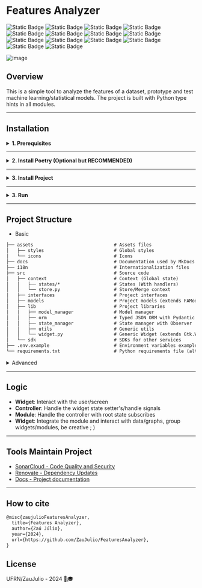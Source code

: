 # Features Analyzer

![Static Badge](https://img.shields.io/badge/python-3.12-%233776AB?logo=Python&logoColor=white)
![Static Badge](https://img.shields.io/badge/pyenv-%2323478B?logo=python&logoColor=white)
![Static Badge](https://img.shields.io/badge/poetry-%236C5CE7?logo=poetry&logoColor=white)
![Static Badge](https://img.shields.io/badge/pandas-%23150458?logo=pandas&logoColor=white)
![Static Badge](https://img.shields.io/badge/numpy-%23013243?logo=numpy&logoColor=white)
![Static Badge](https://img.shields.io/badge/gtk-%2300D084?logo=gtk&logoColor=white)
![Static Badge](https://img.shields.io/badge/matplotlib-%23D62728?logo=python&logoColor=white)
![Static Badge](https://img.shields.io/badge/seaborn-%230098A4?logo=python&logoColor=white)
![Static Badge](https://img.shields.io/badge/pydantic-%231D3557?logo=pydantic&logoColor=white)
![Static Badge](https://img.shields.io/badge/i18n-%234CAF50?logo=googletranslate&logoColor=white)
![Static Badge](https://img.shields.io/badge/docker-%232496ED?logo=docker&logoColor=white)
![Static Badge](https://img.shields.io/badge/mkdocs-%23488CE8?logo=materialformkdocs&logoColor=white)
![Static Badge](https://img.shields.io/badge/pre--commit-enabled-%231F2E3A?logo=pre-commit&logoColor=white)
![Static Badge](https://img.shields.io/badge/renovate-enabled-%2300BBDE?logo=renovatebot&logoColor=white)

![image](https://github.com/user-attachments/assets/b336cca1-a81b-4be6-9e51-2947defd3eb6)

## Overview

This is a simple tool to analyze the features of a dataset, prototype and test machine learning/statistical models.
The project is built with Python type hints in all modules.

---

## Installation

<details>
<summary><strong>1. Prerequisites</strong></summary>

- **Python 3.12+**: Make sure you have Python 3.12 (or venv ;) ) or more recent installed on your system.
- **WSL (para Windows)**: Windows users should install the [Windows Subsystem for Linux (WSL)](https://learn.microsoft.com/pt-br/windows/wsl/install) to use Poetry.

</details>

---

<details>
<summary><strong>2. Install Poetry (Optional but RECOMMENDED)</strong></summary>

Poetry is used to manage dependencies and build the project. Follow the [link](https://python-poetry.org/docs/#installing-with-pipx) to install it or continue with to install with pyenv and pip.
</details>

---

<details>
<summary><strong>3. Install Project</strong></summary>

### **With Poetry**

1. Clone the repository:

   ```bash
   git clone <repository-url>
   cd <repository-folder>
   ```

2. Install the dependencies:

   ```bash
   poetry install
   ```

#### **With pyenv e pip**

1. Install Pyenv:

   ```bash
   curl https://pyenv.run | bash
   ```

2. Install and configure the Python version:

   ```bash
   pyenv install 3.12.0
   pyenv local 3.12.0
   ```

3. Install the facilities using the `requirements.txt`:

   ```bash
   pip install -r requirements.txt
   ```

#### **Docker**

1. The option to run via Docker is in its early stages and is a work in progress

   ```bash
   # If you are using X11, remember to allow the connection
   xhost +local:docker

   docker buildx build -t fa .

   # If u must use the local files, remember to map to volume
   docker run --rm -e DISPLAY=$DISPLAY -v /tmp/.X11-unix:/tmp/.X11-unix --name fa fa
   ```

</details>

---

<details>
<summary><strong>3. Run</strong></summary>

```bash
cd src
python main.py

# Or with make
make run
```

</details>

---

## Project Structure

- Basic

```txt
├── assets                              # Assets files
│   ├── styles                          # Global styles
│   └── icons                           # Icons
├── docs                                # Documentation used by MkDocs
├── i18n                                # Internationalization files
├── src                                 # Source code
│   ├── context                         # Context (Global state)
│   │   ├── states/*                    # States (With handlers)
│   │   └── store.py                    # Store/Merge context
│   ├── interfaces                      # Project interfaces
│   ├── models                          # Project models (extends FAModel)
│   ├── lib                             # Project libraries
│   │   ├── model_manager               # Model manager
│   │   ├── orm                         # Typed JSON ORM with Pydantic and tinydb
│   │   ├── state_manager               # State manager with Observer
│   │   ├── utils                       # Generic utils
│   │   └── widget.py                   # Generic Widget (extends Gtk.Widget)
│   └── sdk                             # SDKs for other services
├── .env.example                        # Environment variables example
└── requirements.txt                    # Python requirements file (alternative to poetry)
```

<details>
<summary>Advanced</summary>

```txt
├── assets                              # Assets files
│   ├── styles                          # Global styles
│   └── icons                           # Icons
├── docs                                # Documentation used by MkDocs
├── i18n                                # Internationalization files
├── src                                 # Source code
│   ├── context                         # Context (Global state)
│   │   ├── states/*                    # States (With handlers)
│   │   └── store.py                    # Store/Merge context
│   ├── models/*                        # Project models (extends FAModel)
│   ├── interfaces                      # Project interfaces
│   │   ├── application.py              # Global app interface
│   │   ├── controller.py               # Generic (handler and connect signals)
│   │   ├── module.py                   # Generic (handler root state signals)
│   │   ├── state.py                    # Generic State
│   │   └── widget.py                   # Generic Widget (extends Gtk.Widget)
│   ├── lib                             # Project libraries
│   │   ├── model_manager               # Model manager
│   │   ├── orm                         # Typed JSON ORM with Pydantic and tinydb
│   │   ├── state_manager               # State manager with Observer
│   │   ├── utils                       # Generic utils
│   │   │   ├── bin_.py                 # Binary models access
│   │   │   ├── hsash.py                # Hash utils
│   │   │   ├── lock.py                 # Lock utils to multiprocessing
│   │   │   ├── logger.py               # Global logger
│   │   │   ├── meta.py                 # Meta class utils (Singleton)
│   │   │   ├── time_.py                # Timezone, etc
│   │   │   ├── types_.py               # State manager with Observer
│   │   │   ├── ui.py                   # State manager with Observer
│   │   └── widget.py                   # Generic Widget (extends Gtk.Widget)
│   └── sdk                             # SDKs for other services
├── .editorconfig                       # Editor configuration
├── .env.example                        # Environment variables example
├── .gitignore                          # Git ignore file
├── .pre-commit-config.yaml             # Pre-commit configuration
├── Dockerfile                          # Dockerfile
├── Makefile                            # Makefile with common commands
├── poetry.lock                         # Poetry lock file
├── pyproject.toml                      # Python project file
├── requirements.txt                    # Python requirements file (alternative to poetry)
└── ruff.toml                           # Ruff (code linter/formatter) options
```

</details>

---

## Logic

- **Widget**: Interact with the user/screen
- **Controller**: Handle the widget state setter's/handle signals
- **Module**: Handle the controller with root state subscribes
- **Widget**: Integrate the module and interact with data/graphs, group widgets/modules, be creative ; )

---

## Tools Maintain Project

- [SonarCloud - Code Quality and Security](https://sonarcloud.io/project/overview?id=ZauJulio_FeaturesAnalyzer)
- [Renovate - Dependency Updates](https://developer.mend.io/github/ZauJulio/FeaturesAnalyzer)
- [Docs - Project documentation](https://zaujulio.github.io/FeaturesAnalyzer/)

---

## How to cite

```txt
@misc{zaujulioFeaturesAnalyzer,
  title={Features Analyzer},
  author={Zaú Júlio},
  year={2024},
  url={https://github.com/ZauJulio/FeaturesAnalyzer},
}
```

## License

UFRN/ZauJulio - 2024 💙🎓️
